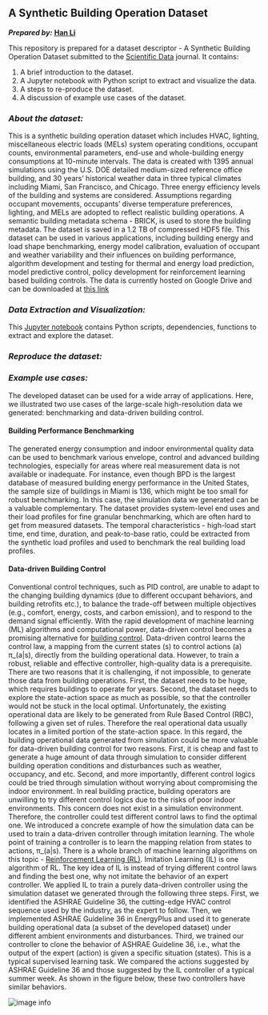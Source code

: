 ## A Synthetic Building Operation Dataset

***Prepared by:*** [**Han Li**](https://github.com/tsbyq)

This repository is prepared for a dataset descriptor - A Synthetic Building Operation Dataset submitted to the [Scientific Data](https://www.nature.com/sdata/) journal. It contains:
1. A brief introduction to the dataset.
2. A Jupyter notebook with Python script to extract and visualize the data.
3. A steps to re-produce the dataset.
3. A discussion of example use cases of the dataset. 



### ***About the dataset:***

This is a synthetic building operation dataset which includes HVAC, lighting, miscellaneous electric loads (MELs) system operating conditions, occupant counts, environmental parameters, end-use and whole-building energy consumptions at 10-minute intervals. The data is created with 1395 annual simulations using the U.S. DOE detailed medium-sized reference office building, and 30 years’ historical weather data in three typical climates including Miami, San Francisco, and Chicago. Three energy efficiency levels of the building and systems are considered. Assumptions regarding occupant movements, occupants’ diverse temperature preferences, lighting, and MELs are adopted to reflect realistic building operations. A semantic building metadata schema - BRICK, is used to store the building metadata. The dataset is saved in a 1.2 TB of compressed HDF5 file. This dataset can be used in various applications, including building energy and load shape benchmarking, energy model calibration, evaluation of occupant and weather variability and their influences on building performance, algorithm development and testing for thermal and energy load prediction, model predictive control, policy development for reinforcement learning based building controls. The data is currently hosted on Google Drive and can be downloaded at [this link](https://drive.google.com/file/d/1DLy1LbxICQda_M1Ez6Qh-JG-Q_CjKM8G/view?usp=sharing)



### ***Data Extraction and Visualization:***

This [Jupyter notebook](https://github.com/tsbyq/AlphaBuilding-A-Synthetic-Building-Operation-Dataset/blob/gh-pages/A%20Synthetic%20Operation%20Dataset.ipynb) contains Python scripts, dependencies, functions to extract and explore the dataset. 


### ***Reproduce the dataset:***

### ***Example use cases:***
The developed dataset can be used for a wide array of applications. Here, we illustrated two use cases of the large-scale high-resolution data we generated: benchmarking and data-driven building control.

#### Building Performance Benchmarking
The generated energy consumption and indoor environmental quality data can be used to benchmark various envelope, control and advanced building technologies, especially for areas where real measurement data is not available or inadequate. For instance, even though BPD is the largest database of measured building energy performance in the United States, the sample size of buildings in Miami is 136, which might be too small for robust benchmarking. In this case, the simulation data we generated can be a valuable complementary. The dataset provides system-level end uses and their load profiles for fine granular benchmarking, which are often hard to get from measured datasets. The temporal characteristics - high-load start time, end time, duration, and peak-to-base ratio, could be extracted from the synthetic load profiles and used to benchmark the real building load profiles.


#### Data-driven Building Control
Conventional control techniques, such as PID control, are unable to adapt to the changing building dynamics (due to different occupant behaviors, and building retrofits etc.), to balance the trade-off between multiple objectives (e.g., comfort, energy, costs, and carbon emission), and to respond to the demand signal efficiently. With the rapid development of machine learning (ML) algorithms and computational power, data-driven control becomes a promising alternative for [building control][1]. 
Data-driven control learns the control law, a mapping from the current states (s) to control actions (a) π_(a|s), directly from the building operational data. However, to train a robust, reliable and effective controller, high-quality data is a prerequisite. There are two reasons that it is challenging, if not impossible, to generate those data from building operations. First, the dataset needs to be huge, which requires buildings to operate for years. Second, the dataset needs to explore the state-action space as much as possible, so that the controller would not be stuck in the local optimal. Unfortunately, the existing operational data are likely to be generated from Rule Based Control (RBC), following a given set of rules. Therefore the real operational data usually locates in a limited portion of the state-action space. In this regard, the building operational data generated from simulation could be more valuable for data-driven building control for two reasons. First, it is cheap and fast to generate a huge amount of data through simulation to consider different building operation conditions and disturbances such as weather, occupancy, and etc. Second, and more importantly, different control logics could be tried through simulation without worrying about compromising the indoor environment. In real building practice, building operators are unwilling to try different control logics due to the risks of poor indoor environments. This concern does not exist in a simulation environment. Therefore, the controller could test different control laws to find the optimal one. 
We introduced a concrete example of how the simulation data can be used to train a data-driven controller through imitation learning. The whole point of training a controller is to learn the mapping relation from states to actions, π_(a|s). There is a whole branch of machine learning algorithms on this topic - [Reinforcement Learning (RL)][2]. Imitation Learning (IL) is one algorithm of RL. The key idea of IL is instead of trying different control laws and finding the best one, why not imitate the behavior of an expert controller. We applied IL to train a purely data-driven controller using the simulation dataset we generated through the following three steps. First, we identified the ASHRAE Guideline 36, the cutting-edge HVAC control sequence used by the industry, as the expert to follow. Then, we implemented ASHRAE Guideline 36 in EnergyPlus and used it to generate building operational data (a subset of the developed dataset) under different ambient environments and disturbances. Third, we trained our controller to clone the behavior of ASHRAE Guideline 36, i.e., what the output of the expert (action) is given a specific situation (states). This is a typical supervised learning task. We compared the actions suggested by ASHRAE Guideline 36 and those suggested by the IL controller of a typical summer week. As shown in the figure below, these two controllers have similar behaviors. 

![image info](/blob/gh-pages/example.png)

[1]: https://www.sciencedirect.com/science/article/pii/S0378778819337879

[2]: https://www.sciencedirect.com/science/article/abs/pii/S0306261920305481




<!-- ### Markdown

Markdown is a lightweight and easy-to-use syntax for styling your writing. It includes conventions for

```markdown
Syntax highlighted code block

# Header 1
## Header 2
### Header 3

- Bulleted
- List

1. Numbered
2. List

**Bold** and _Italic_ and `Code` text

[Link](url) and ![Image](src)
```

For more details see [GitHub Flavored Markdown](https://guides.github.com/features/mastering-markdown/).

### Jekyll Themes

Your Pages site will use the layout and styles from the Jekyll theme you have selected in your [repository settings](https://github.com/tsbyq/Synthetic_Operation_Data/settings). The name of this theme is saved in the Jekyll `_config.yml` configuration file.

### Support or Contact

Having trouble with Pages? Check out our [documentation](https://docs.github.com/categories/github-pages-basics/) or [contact support](https://github.com/contact) and we’ll help you sort it out.
 -->

